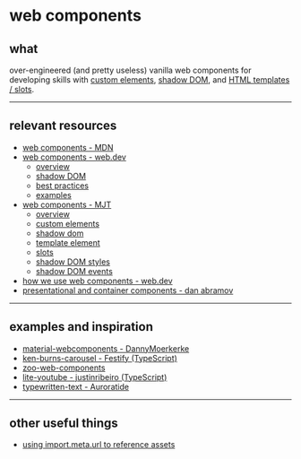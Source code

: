 # web components
## what
over-engineered (and pretty useless) vanilla web components for
developing skills with
[custom elements](https://developer.mozilla.org/en-US/docs/Web/Web_Components/Using_custom_elements),
[shadow DOM](https://developer.mozilla.org/en-US/docs/Web/Web_Components/Using_shadow_DOM), and
[HTML templates / slots](https://developer.mozilla.org/en-US/docs/Web/Web_Components/Using_templates_and_slots).

---
## relevant resources
* [web components - MDN](https://developer.mozilla.org/en-US/docs/Web/Web_Components)
* [web components - web.dev](https://web.dev/web-components/)
  - [overview](https://web.dev/custom-elements-v1/)
  - [shadow DOM](https://web.dev/shadowdom-v1/)
  - [best practices](https://web.dev/custom-elements-best-practices/)
  - [examples](https://github.com/GoogleChromeLabs/howto-components)
* [web components - MJT](https://javascript.info/web-components)
  - [overview](https://javascript.info/webcomponents-intro)
  - [custom elements](https://javascript.info/custom-elements)
  - [shadow dom](https://javascript.info/shadow-dom)
  - [template element](https://javascript.info/template-element)
  - [slots](https://javascript.info/slots-composition)
  - [shadow DOM styles](https://javascript.info/shadow-dom-style)
  - [shadow DOM events](https://javascript.info/shadow-dom-events)
* [how we use web components - web.dev](https://web.dev/how-we-build-webdev-and-use-web-components/#web-components)
* [presentational and container components - dan abramov](https://medium.com/@dan_abramov/smart-and-dumb-components-7ca2f9a7c7d0)

---
## examples and inspiration 
* [material-webcomponents - DannyMoerkerke](https://github.com/DannyMoerkerke/material-webcomponents)
* [ken-burns-carousel - Festify (TypeScript)](https://github.com/Festify/ken-burns-carousel)
* [zoo-web-components](https://github.com/zooplus/zoo-web-components)
* [lite-youtube - justinribeiro (TypeScript)](https://github.com/justinribeiro/lite-youtube)
* [typewritten-text - Auroratide](https://github.com/Auroratide/typewritten-text)

---
## other useful things
* [using import.meta.url to reference assets](https://modern-web.dev/guides/going-buildless/es-modules/#referencing-reusable-assets-with-importmetaurl)